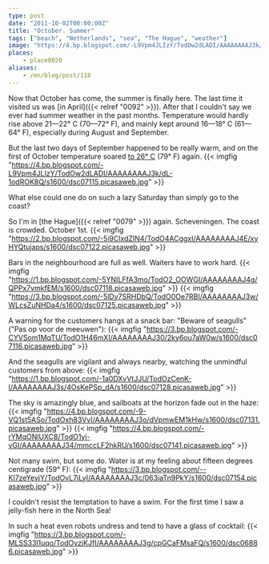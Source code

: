```yaml
---
type: post
date: "2011-10-02T00:00:00Z"
title: "October. Summer"
tags: ["beach", "Netherlands", "sea", "The Hague", "weather"]
image: "https://4.bp.blogspot.com/-L9Vpm4JLIzY/TodOw2dLADI/AAAAAAAAJ3k/dL-1odROK8Q/s1600/dsc07115.picasaweb.jpg"
places:
    - place0020
aliases:
    - /en/blog/post/118
---
```


Now that October has come, the summer is finally here. The last time it visited us was [in April]({{< relref "0092" >}}). After that I couldn't say we ever had summer weather in the past months. Temperature would hardly rise above 21—22° C (70—72° F), and mainly kept around 16—18° C (61—64° F), especially during August and September.

But the last two days of September happened to be really warm, and on the first of October temperature soared [to 26° C](http://www.knmi.nl/climatology/daily_data/index.cgi?station=260&year=2011&month=10&day=01) (79° F) again.
{{< imgfig "https://4.bp.blogspot.com/-L9Vpm4JLIzY/TodOw2dLADI/AAAAAAAAJ3k/dL-1odROK8Q/s1600/dsc07115.picasaweb.jpg" >}}

What else could one do on such a lazy Saturday than simply go to the coast?

<!--more-->

So I'm in [the Hague]({{< relref "0079" >}}) again. Scheveningen. The coast is crowded. October 1st.
{{< imgfig "https://2.bp.blogspot.com/-5i9ClxdZIN4/TodO4ACggxI/AAAAAAAAJ4E/xyHYQtujaps/s1600/dsc07122.picasaweb.jpg" >}}

Bars in the neighbourhood are full as well. Waiters have to work hard.
{{< imgfig "https://1.bp.blogspot.com/-5YNILFfA3mo/TodO2_OOWGI/AAAAAAAAJ4g/QPPx7vmkfEM/s1600/dsc07118.picasaweb.jpg" >}}
{{< imgfig "https://3.bp.blogspot.com/-5lDy7SRHDbQ/TodO0Oe7RBI/AAAAAAAAJ3w/WLcsZuNHDa4/s1600/dsc07125.picasaweb.jpg" >}}

A warning for the customers hangs at a snack bar: "Beware of seagulls" ("Pas op voor de meeuwen"):
{{< imgfig "https://3.bp.blogspot.com/-CYVSom1MqTU/TodO1H46mXI/AAAAAAAAJ30/2ky6ou7aW0w/s1600/dsc07116.picasaweb.jpg" >}}

And the seagulls are vigilant and always nearby, watching the unmindful customers from above:
{{< imgfig "https://1.bp.blogspot.com/-1a0DXvVtJJU/TodOzCenK-I/AAAAAAAAJ3s/4OsKePSp_dA/s1600/dsc07128.picasaweb.jpg" >}}

The sky is amazingly blue, and sailboats at the horizon fade out in the haze:
{{< imgfig "https://4.bp.blogspot.com/-9-VQ1st5ASo/TodOxh83VvI/AAAAAAAAJ3o/dVpmwEM1kHw/s1600/dsc07131.picasaweb.jpg" >}}
{{< imgfig "https://4.bp.blogspot.com/-rYMqONlUXC8/TodO1yi-vGI/AAAAAAAAJ34/mmccLF2hkRU/s1600/dsc07141.picasaweb.jpg" >}}

Not many swim, but some do. Water is at my feeling about fifteen degrees centigrade (59° F):
{{< imgfig "https://3.bp.blogspot.com/--KI7zeYeyjY/TodOvL7iLyI/AAAAAAAAJ3c/063iaTn9PkY/s1600/dsc07154.picasaweb.jpg" >}}

I couldn't resist the temptation to have a swim. For the first time I saw a jelly-fish here in the North Sea!

In such a heat even robots undress and tend to have a glass of cocktail:
{{< imgfig "https://3.bp.blogspot.com/-MLSS33l1uqo/TodOvzjKJfI/AAAAAAAAJ3g/cpGCaFMsaFQ/s1600/dsc06886.picasaweb.jpg" >}}
